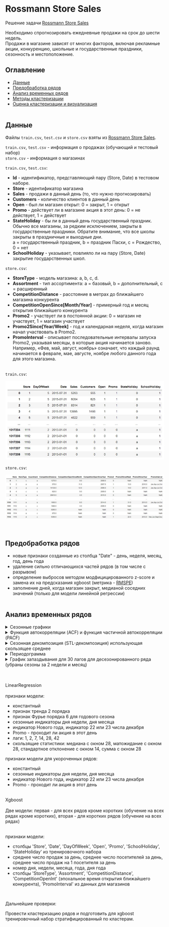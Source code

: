 # Rossmann Store Sales

Решение задачи [Rossmann Store Sales](https://www.kaggle.com/c/rossmann-store-sales/data)

Необходимо спрогнозировать ежедневные продажи на срок до шести недель.<br> 
Продажи в магазине зависят от многих факторов, включая рекламные акции, конкуренцию, школьные и государственные праздники, сезонность и местоположение.


## Оглавление

- [Данные](#данные)
- [Предобработка рядов](#предобработка-рядов)
- [Анализ временных рядов](#анализ-временных-рядов)
- [Методы кластеризации](#методы-кластеризации)
- [Оценка кластеризации и визуализация](#оценка-кластеризации-и-визуализация)<br><br>


## Данные

Файлы `train.csv`, `test.csv` и `store.csv` взяты из [Rossmann Store Sales](https://www.kaggle.com/c/rossmann-store-sales/data).

`train.csv`, `test.csv` - информация о продажах (обучающий и тестовый набор)<br>
`store.csv` - информация о магазинах

`train.csv`, `test.csv`:
- **Id** - идентификатор, представляющий пару (Store, Date) в тестовом наборе.
- **Store** - идентификатор магазина
- **Sales** - продажи в данный день (то, что нужно прогнозировать)
- **Customers** - количество клиентов в данный день 
- **Open** - был ли магазин открыт: 0 = закрыт, 1 = открыт
- **Promo** - действует ли в магазине акция в этот день: 0 = не действует, 1 = действует
- **StateHoliday** - бы ли в данный день государственный праздник. <br>
  Обычно все магазины, за редким исключением, закрыты в   
  государственные праздники. Обратите внимание, что все школы закрыты в праздничные и выходные дни.<br> 
  a = государственный праздник, b = праздник Пасхи, c = Рождество, 0 = нет
- **SchoolHoliday** - указывает, повлияло ли на пару (Store, Date) закрытие государственных школ.

`store.csv`: 
- **StoreType** - модель магазина: a, b, c, d.
- **Assortment** - тип ассортимента: a = базовый, b = дополнительный, c = расширенный
- **CompetitionDistance** - расстояние в метрах до ближайшего магазина конкурента
- **CompetitionOpenSince[Month/Year]** - примерный год и месяц открытия ближайшего конкурента
- **Promo2** - участвует ли в постоянной акции: 0 = магазин не участвует, 1 = магазин участвует
- **Promo2Since[Year/Week]** - год и календарная неделя, когда магазин начал участвовать в Promo2.
- **PromoInterval** - описывает последовательные интервалы запуска Promo2, указывая месяцы, в которые акция начинается заново.<br> 
  Например, «Фев, май, август, ноябрь» означает, что каждый раунд начинается в феврале, мае, августе, ноябре любого данного года 
  для этого магазина.
  <br><br>

`train.csv`:
<p align="center">
<img src="./img/readme/train.jpg" />
</p>

`store.csv`:
<p align="center">
<img src="./img/readme/stores.jpg" />
</p>
<br>

## Предобработка рядов
  - новые признаки созданные из столбца "Date" - день, неделя, месяц, год, день года
  - удаление сильно отличающихся частей рядов (в том числе с разрывом)
  - определение выбросов методом модфицицированного z-score и замена их на предсказания xgboost (метрика - [RMSPE](https://help.pecan.ai/en/articles/6456388-model-performance-metrics-for-regression-models#Modelperformancemetricsforregressionmodels-RootMeanSquaredPercentageError(RMSPE)))
  - заполнение дней, когда магазин закрыт, медианой соседних значений (только для модели линейной регрессии)<br><br>


## Анализ временных рядов
<details><summary>Сезонные графики</summary>
<br>  
(сезоны - неделя, месяц, год)
<br><br>
  
[Сезонный график (Seasonal plot)](https://otexts.com/fpp3/seasonal-plots.html) отображает сегменты временного ряда, каждый из которых соответствует периоду (сезону).<br>
<br>
<p align="center">
<img src="./img/readme/seasonalplot.jpg" />
</p>
  
</details>
<details><summary>Функция автокорреляции (ACF) и функция частичной автокорреляции (PACF)</summary>
<br>
<p align="center">
<img src="./img/readme/acf_pacf.jpg" />
</p>
</details>

<details><summary>Сезонная декомпозиция (STL-декомпозиция) использующая скользящее среднее</summary>
<br>
<p align="center">
<img src="./img/readme/seasonal_decompose.jpg" />
</p>
</details>

<details><summary>Периодограмма</summary>
<br>
<p align="center">
<img src="./img/readme/periodogram.jpg" />
</p>
Тажке анализируется периодограмма для десезонированного ряда (убраны сезоны за 2 недели и месяц)
</details>

<details><summary>График запаздывания для 30 лагов для десезонированного ряда (убраны сезоны за 2 недели и месяц)</summary>
<br>
<p align="center">
<img src="./img/readme/plotlags.jpg" />
</p>
</details>



<br>
<br>

LinearRegression
<br/>
<br/>
признаки модели:
  - константный
  - признак тренда 2 порядка
  - признак Фурье порядка 6 для годового сезона
  - сезонные индикаторы дня недели, дня месяца
  - индикатор Нового года, индикатор 22 или 23 числа декабря
  - Promo - проходит ли акция в этот день
  - лаги: 1, 2, 7, 14, 28, 42
  - скользящие статистики: медиана с окном 28, матожидание с окном 28, стандартное отклонение с окном 14, сумма с окном 28

признаки модели для укороченных рядов:
  - константный
  - сезонные индикаторы дня недели, дня месяца
  - индикатор Нового года, индикатор 22 или 23 числа декабря
  - Promo - проходит ли акция в этот день

<br/>
Xgboost
<br/>
<br/>
Две модели: первая - для всех рядов кроме коротких (обучение на всех рядах кроме коротких), вторая - для коротких рядов (обучение на всех рядах)
<br/>
<br/>

признаки модели:
  - столбцы 'Store', 'Date', 'DayOfWeek', 'Open', 'Promo', 'SchoolHoliday', 'StateHoliday' из тренировочного набора
  - среднее число продаж за день, среднее число посетителей за день, среднее число продаж на 1 посетителя за день
  - номер дня, недели, месяца, года, дня года
  - столбцы 'StoreType', 'Assortment', 'CompetitionDistance', 'CompetitionOpenInt' (эпохальное время открытия ближайшего конкурента), 
    'PromoInterval' из данных для магазинов
<br/>

Дальнейшие проверки:
<br/>

Провести кластеризацию рядов и подготовить для xgboost тренировочный набор стратифицированный по кластерам.
